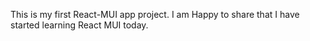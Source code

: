 This is my first React-MUI app project. I am Happy to share that I have started learning React MUI today.
